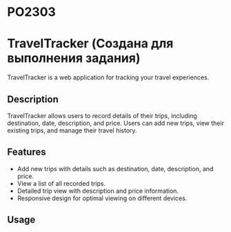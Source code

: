 # PO2303
# TravelTracker (Создана для выполнения задания)

TravelTracker is a web application for tracking your travel experiences.

## Description

TravelTracker allows users to record details of their trips, including destination, date, description, and price. Users can add new trips, view their existing trips, and manage their travel history.

## Features

- Add new trips with details such as destination, date, description, and price.
- View a list of all recorded trips.
- Detailed trip view with description and price information.
- Responsive design for optimal viewing on different devices.

## Usage
